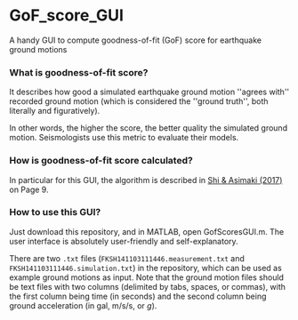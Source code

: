 # GoF_score_GUI
A handy GUI to compute goodness-of-fit (GoF) score for earthquake ground motions

### What is goodness-of-fit score?
It describes how good a simulated earthquake ground motion ''agrees with'' recorded ground motion (which is considered the ''ground truth'', both literally and figuratively).

In other words, the higher the score, the better quality the simulated ground motion. Seismologists use this metric to evaluate their models.

### How is goodness-of-fit score calculated?
In particular for this GUI, the algorithm is described in [Shi & Asimaki (2017)](http://resolver.caltech.edu/CaltechAUTHORS:20170404-150827374) on Page 9.

### How to use this GUI?
Just download this repository, and in MATLAB, open GofScoresGUI.m. The user interface is absolutely user-friendly and self-explanatory.

There are two `.txt` files (`FKSH141103111446.measurement.txt` and `FKSH141103111446.simulation.txt`) in the repository, which can be used as example ground motions as input. Note that the ground motion files should be text files with two columns (delimited by tabs, spaces, or commas), with the first column being time (in seconds) and the second column being ground acceleration (in gal, m/s/s, or _g_).